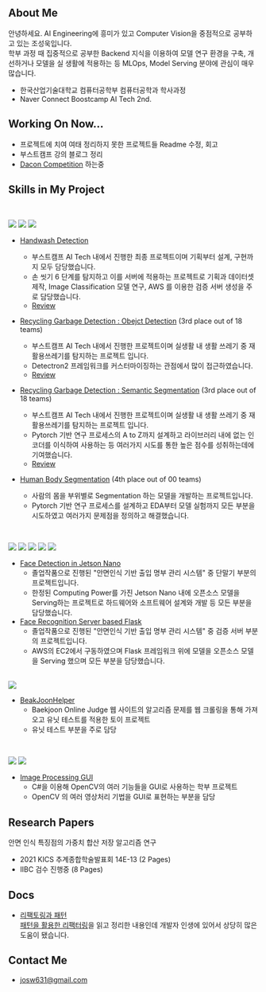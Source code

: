 ## About Me

안녕하세요. AI Engineering에 흥미가 있고 Computer Vision을 중점적으로 공부하고 있는 조성욱입니다.  
학부 과정 때 집중적으로 공부한 Backend 지식을 이용하여 모델 연구 환경을 구축, 개선하거나 모델을 실 생활에 적용하는 등 MLOps, Model Serving 분야에 관심이 매우 많습니다.

- 한국산업기술대학교 컴퓨터공학부 컴퓨터공학과 학사과정
- Naver Connect Boostcamp AI Tech 2nd.

## Working On Now...

- 프로젝트에 치여 여태 정리하지 못한 프로젝트들 Readme 수정, 회고  
- 부스트캠프 강의 블로그 정리    
- [Dacon Competition](https://dacon.io/competitions/official/235870/overview/description)  하는중

## Skills in My Project

<br>

<img src="https://img.shields.io/badge/Python-3776AB?style=flat-square&logo=Python&logoColor=white"/> <img src="https://img.shields.io/badge/Pytorch-EE4C2C?style=flat-square&logo=Pytorch&logoColor=white"/> <img src="https://img.shields.io/badge/OpenCV-5C3EE8?style=flat-square&logo=OpenCV&logoColor=white"/>

- [Handwash Detection](https://github.com/boostcampaitech2/final-project-level3-cv-04)  
 	- 부스트캠프 AI Tech 내에서 진행한 최종 프로젝트이며 기획부터 설계, 구현까지 모두 담당했습니다.   
	- 손 씻기 6 단계를 탐지하고 이를 서버에 적용하는 프로젝트로 기획과 데이터셋 제작, Image Classification 모델 연구, AWS 를 이용한 검증 서버 생성을 주로 담당했습니다.
	- [Review](https://ukcastle.github.io/ai/bc/2022/01/22/final_main/)
	
- [Recycling Garbage Detection : Obejct Detection](https://github.com/boostcampaitech2/object-detection-level2-cv-04) (3rd place out of 18 teams)   
	- 부스트캠프 AI Tech 내에서 진행한 프로젝트이며 실생활 내 생활 쓰레기 중 재활용쓰레기를 탐지하는 프로젝트 입니다. 
	- Detectron2 프레임워크를 커스터마이징하는 관점에서 많이 접근하였습니다. 
	- [Review](https://ukcastle.github.io/ai/bc/2021/12/14/objdet_main/) 

- [Recycling Garbage Detection : Semantic Segmentation](https://github.com/boostcampaitech2/semantic-segmentation-level2-cv-04) (3rd place out of 18 teams)  
	- 부스트캠프 AI Tech 내에서 진행한 프로젝트이며 실생활 내 생활 쓰레기 중 재활용쓰레기를 탐지하는 프로젝트 입니다. 
	- Pytorch 기반 연구 프로세스의 A to Z까지 설계하고 라이브러리 내에 없는 인코더를 이식하여 사용하는 등 여러가지 시도를 통한 높은 점수를 성취하는데에 기여했습니다.   
	- [Review](https://ukcastle.github.io/ai/bc/2021/12/14/semantic_seg_main/)
	
- [Human Body Segmentation](https://github.com/potato-farm/alchera-ai-challenge) (4th place out of 00 teams)  
	- 사람의 몸을 부위별로 Segmentation 하는 모델을 개발하는 프로젝트입니다.
	- Pytorch 기반 연구 프로세스를 설계하고 EDA부터 모델 실험까지 모든 부분을 시도하였고 여러가지 문제점을 정의하고 해결했습니다.  
 
<br>

<img src="https://img.shields.io/badge/Python-3776AB?style=flat-square&logo=Python&logoColor=white"/> <img src="https://img.shields.io/badge/Linux-FCC624?style=flat-square&logo=Linux&logoColor=white"/> <img src="https://img.shields.io/badge/GUI-41CD52?style=flat-square&logo=Qt&logoColor=white"/> <img src="https://img.shields.io/badge/Flask-000000?style=flat-square&logo=Flask&logoColor=white"/> <img src="https://img.shields.io/badge/MySQL-4479A1?style=flat-square&logo=MySQL&logoColor=white"/>    

- [Face Detection in Jetson Nano](https://github.com/ukcastle/frames-client)  
	- 졸업작품으로 진행된 "안면인식 기반 출입 명부 관리 시스템" 중 단말기 부분의 프로젝트입니다.  
	- 한정된 Computing Power를 가진 Jetson Nano 내에 오픈소스 모델을 Serving하는 프로젝트로 하드웨어와 소프트웨어 설계와 개발 등 모든 부분을 담당했습니다.   
- [Face Recognition Server based Flask](https://github.com/ukcastle/frames-classification-server)  
	- 졸업작품으로 진행된 "안면인식 기반 출입 명부 관리 시스템" 중 검증 서버 부분의 프로젝트입니다.  
	- AWS의 EC2에서 구동하였으며 Flask 프레임워크 위에 모델을 오픈소스 모델을 Serving 했으며 모든 부분을 담당했습니다.  

<br>

<img src="https://img.shields.io/badge/Python-3776AB?style=flat-square&logo=Python&logoColor=white"/>  

- [BeakJoonHelper](https://github.com/ukcastle/BaekJoonHelper)  
	- Baekjoon Online Judge 웹 사이트의 알고리즘 문제를 웹 크롤링을 통해 가져오고 유닛 테스트를 적용한 토이 프로젝트  
	- 유닛 테스트 부분을 주로 담당

<br>

<img src="https://img.shields.io/badge/C%20sharp-239120?style=flat-square&logo=C%20Sharp&logoColor=white"/> <img src="https://img.shields.io/badge/OpenCV-5C3EE8?style=flat-square&logo=OpenCV&logoColor=white"/>  

- [Image Processing GUI](https://github.com/DongtanInfluencer/IPTProj)
	- C#을 이용해 OpenCV의 여러 기능들을 GUI로 사용하는 학부 프로젝트
	- OpenCV 의 여러 영상처리 기법을 GUI로 표현하는 부분을 담당

## Research Papers

안면 인식 특징점의 가중치 합산 저장 알고리즘 연구
- 2021 KICS 추계종합학술발표회 14E-13 (2 Pages)
- IIBC 검수 진행중 (8 Pages)

## Docs

- [리팩토링과 패턴](https://ukcastle.github.io/refactoring/2021/04/08/RF-Ch2-3/)  
	[패턴을 활용한 리팩터링](http://www.yes24.com/Product/Goods/14752528)을 읽고 정리한 내용인데 개발자 인생에 있어서 상당히 많은 도움이 됐습니다.    
  

## Contact Me

- josw631@gmail.com
